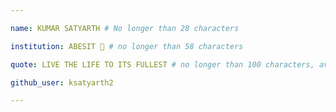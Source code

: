 ```yaml
---

name: KUMAR SATYARTH # No longer than 28 characters

institution: ABESIT 🚩 # no longer than 58 characters

quote: LIVE THE LIFE TO ITS FULLEST # no longer than 100 characters, avoid using quotes(") to guarantee the format remains the same.

github_user: ksatyarth2

--- 
```

